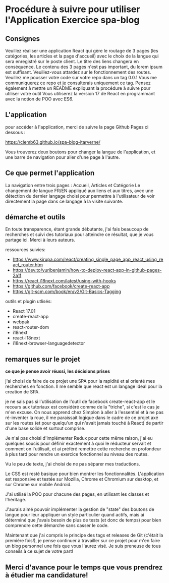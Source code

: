 # Procédure à suivre pour utiliser l'Application Exercice spa-blog


## Consignes
Veuillez réaliser une application React qui gère le routage de 3 pages (les catégories, les articles et la page d'accueil) avec le choix de la langue qui sera enregistré sur le poste client. Le titre des liens changera en conséquence.
Le contenu des 3 pages n'est pas important, du lorem ipsum est suffisant. Veuillez-vous attardez sur le fonctionnement des routes.
Veuillez me pousser votre code sur votre repo dans un tag 0.0.1
Vous me communiquerez ce repo et je consulterais uniquement ce tag. Pensez également à mettre un README expliquant la procédure à suivre pour utiliser votre outil
Vous utiliserez la version 17 de React en programmant avec la notion de POO avec ES6.

## L'application
pour accéder à l'application, merci de suivre la page Github Pages ci dessous :

https://clemb63.github.io/spa-blog-itarverne/

Vous trouverez deux boutons pour changer la langue de l'application, et une barre de navigation pour aller d'une page à l'autre. 

## Ce que permet l'application

La navigation entre trois pages : Accueil, Articles et Catégorie
Le changement de langue FR/EN appliqué aux liens et aux titres, avec une détection du dernier langage choisi pour permettre à l'utilisateur de voir directement la page dans ce langage à la visite suivante. 


## démarche et outils

En toute transparence, étant grande débutante, j'ai fais beaucoup de recherches et suivi des tutoriaux pour atteindre ce résultat, que je vous partage ici. Merci à leurs auteurs. 

ressources suivies:

* https://www.kirupa.com/react/creating_single_page_app_react_using_react_router.htm
* https://dev.to/yuribenjamin/how-to-deploy-react-app-in-github-pages-2a1f
* https://react.i18next.com/latest/using-with-hooks
* https://github.com/facebook/create-react-app
* https://git-scm.com/book/en/v2/Git-Basics-Tagging

outils et plugin utlisés:
* React 17.01
* create-react-app
* webpak
* react-router-dom
* i18next
* react-i18next
* i18next-browser-languagedetector 

## remarques sur le projet
**ce que je pense avoir réussi, les décisions prises**

j'ai choisi de faire de ce projet une SPA pour la rapidité et ai orienté mes recherches en fonction. Il me semble que react est un langage ideal pour la creation de SPA.

je ne sais pas si l'utilisation de l'outil de facebook create-react-app et le recours aux tutoriaux est considéré comme de la "triche", si c'est le cas je m'en excuse. On nous apprend chez Simplon à aller à l'essentiel et à ne pas ré-inventer la roue, il me paraissait logique dans le cadre de ce projet axé sur les routes (et pour quelqu'un qui n'avait jamais touché à React) de partir d'une base solide et surtout comprise. 

Je n'ai pas choisi d'implémenter Redux pour cette même raison, j'ai eu quelques soucis pour définir exactement à quoi le réducteur servait et comment on l'utilisait, et ai préféré remettre cette recherche en profondeur à plus tard pour rendre un exercice fonctionnel au niveau des routes. 

Vu le peu de texte, j'ai choisi de ne pas séparer mes traductions. 

Le CSS est resté basique pour bien montrer les fonctionnalités. L'application est responsive et testée sur Mozilla, Chrome et Chromium sur desktop, et sur Chrome sur mobile Android.

J'ai utilisé la POO pour chacune des pages, en utilisant les classes et l'héritage.

J'aurais aimé pouvoir implémenter la gestion de "state" des boutons de langue pour leur appliquer un style particulier quand actifs, mais ai déterminé que j'avais besoin de plus de tests (et donc de temps) pour bien comprendre cette démarche sans casser le code.

Maintenant que j'ai compris le principe des tags et releases de Git (c'était la première fois!), je pense continuer à travailler sur ce projet pour m'en faire un blog personnel une fois que vous l'aurez visé. Je suis preneuse de tous conseils à ce sujet de votre part!


## Merci d'avance pour le temps que vous prendrez à étudier ma candidature!

